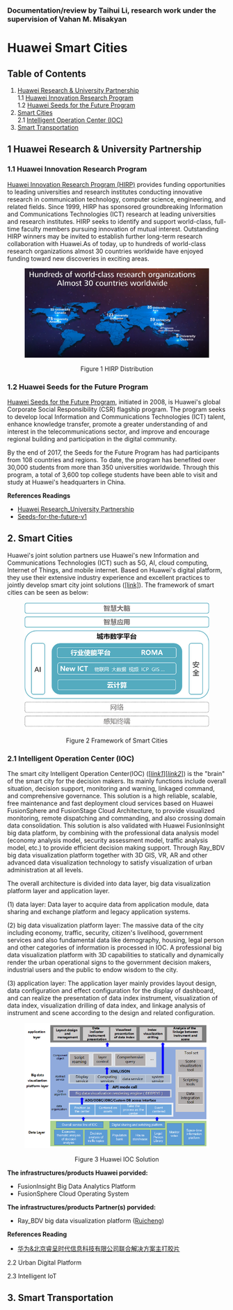 ### Documentation/review by Taihui Li, research work under the supervision of Vahan M. Misakyan



# Huawei Smart Cities


## Table of Contents

1. [Huawei Research & University Partnership](#1-huawei-research-&-university-partnership)<br>
  1.1 [Huawei Innovation Research Program](#11-huawei-innovation-research-program)<br>
  1.2 [Huawei Seeds for the Future Program](#12-huawei-seeds-for-the-future-program)
2. [Smart Cities](#2-smart-cities)<br>
  2.1 [Intelligent Operation Center (IOC)](#21-intelligent-operation-center-ioc)
3. [Smart Transportation](#3-smart-transportation)



## 1 Huawei Research & University Partnership
### 1.1 Huawei Innovation Research Program

[Huawei Innovation Research Program (HIRP)](http://innovationresearch.huawei.com/IPD/hirp/portal/index.html) provides funding opportunities to leading universities and research institutes conducting innovative research in communication technology, computer science, engineering, and related fields. Since 1999, HIRP has sponsored groundbreaking  Information and Communications Technologies (ICT) research at leading universities and research institutes. HIRP seeks to identify and support world-class, full-time faculty members pursuing innovation of mutual interest. Outstanding HIRP winners may be invited to establish further long-term research collaboration with Huawei.As of today, up to hundreds of world-class research organizations almost 30 countries worldwide have enjoyed funding toward new discoveries in exciting areas.

<div align="center">
<figure>
<p><img src="figures/huawei_hirp.png" width="456">
<figcaption>Figure 1 HIRP Distribution</figcaption>
</figure>
</div>


### 1.2 Huawei Seeds for the Future Program

[Huawei Seeds for the Future Program](https://www.huawei.com/us/about-huawei/sustainability/win-win-development/social-contribution/seeds-for-the-future), initiated in 2008, is Huawei's global Corporate Social Responsibility (CSR) flagship program. The program seeks to develop local Information and Communications Technologies (ICT) talent, enhance knowledge transfer, promote a greater understanding of and interest in the telecommunications sector, and improve and encourage regional building and participation in the digital community.

By the end of 2017, the Seeds for the Future Program has had participants from 108 countries and regions. To date, the program has benefited over 30,000 students from more than 350 universities worldwide. Through this program, a total of 3,600 top college students have been able to visit and study at Huawei's headquarters in China.

**References Readings**
* [Huawei Research_University Partnership](https://github.com/taihui/RA_Summer2019/blob/master/1_huawei_smart_city/references/research_funding/1-Huawei%20Research_University%20Partnership.pdf)
* [Seeds-for-the-future-v1](https://github.com/taihui/RA_Summer2019/blob/master/1_huawei_smart_city/references/research_funding/2-seeds-for-the-future-v1.pdf)


## 2. Smart Cities

Huawei's joint solution partners use Huawei's new Information and Communications Technologies (ICT) such as 5G, AI, cloud computing, Internet of Things, and mobile internet. Based on Huawei's digital platform, they use their extensive industry experience and excellent practices to jointly develop smart city joint solutions ([[link]](https://e.huawei.com/cn/marketplace/industries/smartcity)). The framework of smart cities can be seen as below:

<div align="center">
<figure>
<p><img src="figures/smartcity-structure.jpg" width="456">
<figcaption>Figure 2 Framework of Smart Cities</figcaption>
</figure>
</div>

### 2.1 Intelligent Operation Center (IOC)

The smart city Intelligent Operation Center(IOC) ([[*link1*]](https://e.huawei.com/en/marketplace/schemelist/schemedetail?id=a1Z0K000003kvOXUAY)[[*link2*]](https://e.huawei.com/en/marketplace/schemelist/schemedetail?id=a1Z0K000003kziNUAQ)) is the "brain" of the smart city for the decision makers. Its mainly functions include overall situation, decision support, monitoring and warning, linkaged command, and comprehensive governance. This solution is a high reliable, scalable, free maintenance and fast deployment cloud services based on Huawei FusionSphere and FusionStage Cloud Architecture, to provide visualized monitoring, remote dispatching and commanding, and also crossing domain data consolidation. This solution is also validated with Huawei FusionInsight big data platform, by combining with the professional data analysis model (economy analysis model, security assessment model, traffic analysis model, etc.) to provide efficient decision making support. Through Ray_BDV big data visualization platform together with 3D GIS, VR, AR and other advanced data visualization technology to satisfy visualization of urban administration at all levels.

The overall architecture is divided into data layer, big data visualization platform layer and application layer. 

(1) data layer: Data layer to acquire data from application module, data sharing and exchange platform and legacy application systems. 

(2) big data visualization platform layer: The massive data of the city including economy, traffic, security, citizen's livelihood, government services and also fundamental data like demography, housing, legal person and other categories of information is processed in IOC. A professional big data visualization platform with 3D capabilities to statically and dynamically render the urban operational signs to the government decision makers, industrial users and the public to endow wisdom to the city.

(3) application layer: The application layer mainly provides layout design, data configuration and effect configuration for the display of dashboard, and can realize the presentation of data index instrument, visualization of data index, visualization drilling of data index, and linkage analysis of instrument and scene according to the design and related configuration. 

<div align="center">
<figure>
<p><img src="figures/huawei_IOC.png" width="456">
<figcaption>Figure 3 Huawei IOC Solution</figcaption>
</figure>
</div>


**The infrastructures/products Huawei porvided:**
* FusionInsight Big Data Analytics Platform
* FusionSphere Cloud Operating System	

**The infrastructures/products Partner(s) porvided:**
* Ray_BDV big data visualization platform ([Ruicheng](http://www.resafety.com))

**References Reading**
* [华为&北京睿呈时代信息科技有限公司联合解决方案主打胶片](https://github.com/taihui/notebook/blob/master/huawei/references/smart_cities/%E5%8D%8E%E4%B8%BA%26%E5%8C%97%E4%BA%AC%E7%9D%BF%E5%91%88%E6%97%B6%E4%BB%A3%E4%BF%A1%E6%81%AF%E7%A7%91%E6%8A%80%E6%9C%89%E9%99%90%E5%85%AC%E5%8F%B8%E8%81%94%E5%90%88%E8%A7%A3%E5%86%B3%E6%96%B9%E6%A1%88%E4%B8%BB%E6%89%93%E8%83%B6%E7%89%87.pdf)



2.2 Urban Digital Platform 


2.3 Intelligent IoT



## 3. Smart Transportation 






